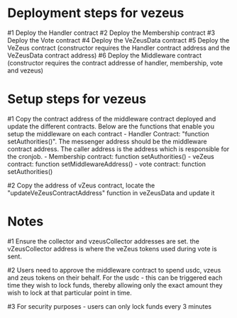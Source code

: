 # Deployment steps for vezeus

#1 Deploy the Handler contract
#2 Deploy the Membership contract
#3 Deploy the Vote contract
#4 Deploy the VeZeusData contract
#5 Deploy the VeZeus contract (constructor requires the Handler contract address and the VeZeusData contract address)
#6 Deploy the Middleware contract (constructor requires the contract addresse of handler, membership, vote and vezeus)

# Setup steps for vezeus

#1 Copy the contract address of the middleware contract deployed and update the different contracts. Below are the functions that enable you setup the middleware on each contract
    - Handler Contract: "function setAuthorities()". 
        The messenger address should be the middleware contract address. The caller address is the address which is responsible for the cronjob.
    - Membership contract: function setAuthorities()
    - veZeus contract: function setMiddlewareAddress()
    - vote contract: function setAuthorities()

#2 Copy the address of vZeus contract, locate the "updateVeZeusContractAddress" function in veZeusData and update it

# Notes

#1 Ensure the collector and vzeusCollector addresses are set. the vZeusCollector address is where the veZeus tokens used during vote is sent.

#2 Users need to approve the middleware contract to spend usdc, vzeus and zeus tokens on their behalf.
For the usdc - this can be triggered each time they wish to lock funds, thereby allowing only the exact amount they wish to lock at that particular point in time.

#3 For security purposes - users can only lock funds every 3 minutes

